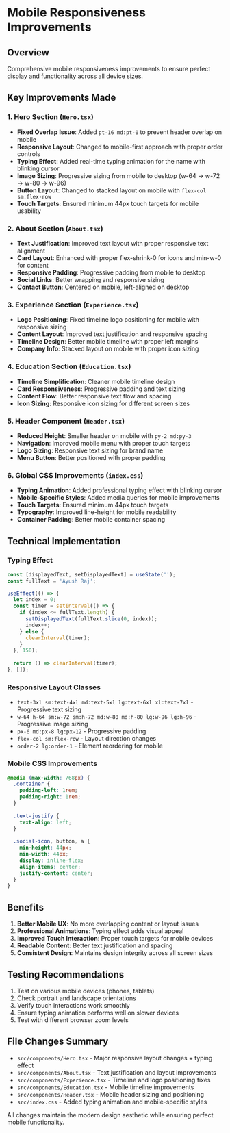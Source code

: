 # Mobile Responsiveness Improvements

## Overview
Comprehensive mobile responsiveness improvements to ensure perfect display and functionality across all device sizes.

## Key Improvements Made

### 1. Hero Section (`Hero.tsx`)
- **Fixed Overlap Issue**: Added `pt-16 md:pt-0` to prevent header overlap on mobile
- **Responsive Layout**: Changed to mobile-first approach with proper order controls
- **Typing Effect**: Added real-time typing animation for the name with blinking cursor
- **Image Sizing**: Progressive sizing from mobile to desktop (w-64 → w-72 → w-80 → w-96)
- **Button Layout**: Changed to stacked layout on mobile with `flex-col sm:flex-row`
- **Touch Targets**: Ensured minimum 44px touch targets for mobile usability

### 2. About Section (`About.tsx`)
- **Text Justification**: Improved text layout with proper responsive text alignment
- **Card Layout**: Enhanced with proper flex-shrink-0 for icons and min-w-0 for content
- **Responsive Padding**: Progressive padding from mobile to desktop
- **Social Links**: Better wrapping and responsive sizing
- **Contact Button**: Centered on mobile, left-aligned on desktop

### 3. Experience Section (`Experience.tsx`)
- **Logo Positioning**: Fixed timeline logo positioning for mobile with responsive sizing
- **Content Layout**: Improved text justification and responsive spacing
- **Timeline Design**: Better mobile timeline with proper left margins
- **Company Info**: Stacked layout on mobile with proper icon sizing

### 4. Education Section (`Education.tsx`)
- **Timeline Simplification**: Cleaner mobile timeline design
- **Card Responsiveness**: Progressive padding and text sizing
- **Content Flow**: Better responsive text flow and spacing
- **Icon Sizing**: Responsive icon sizing for different screen sizes

### 5. Header Component (`Header.tsx`)
- **Reduced Height**: Smaller header on mobile with `py-2 md:py-3`
- **Navigation**: Improved mobile menu with proper touch targets
- **Logo Sizing**: Responsive text sizing for brand name
- **Menu Button**: Better positioned with proper padding

### 6. Global CSS Improvements (`index.css`)
- **Typing Animation**: Added professional typing effect with blinking cursor
- **Mobile-Specific Styles**: Added media queries for mobile improvements
- **Touch Targets**: Ensured minimum 44px touch targets
- **Typography**: Improved line-height for mobile readability
- **Container Padding**: Better mobile container spacing

## Technical Implementation

### Typing Effect
```typescript
const [displayedText, setDisplayedText] = useState('');
const fullText = 'Ayush Raj';

useEffect(() => {
  let index = 0;
  const timer = setInterval(() => {
    if (index <= fullText.length) {
      setDisplayedText(fullText.slice(0, index));
      index++;
    } else {
      clearInterval(timer);
    }
  }, 150);
  
  return () => clearInterval(timer);
}, []);
```

### Responsive Layout Classes
- `text-3xl sm:text-4xl md:text-5xl lg:text-6xl xl:text-7xl` - Progressive text sizing
- `w-64 h-64 sm:w-72 sm:h-72 md:w-80 md:h-80 lg:w-96 lg:h-96` - Progressive image sizing
- `px-6 md:px-8 lg:px-12` - Progressive padding
- `flex-col sm:flex-row` - Layout direction changes
- `order-2 lg:order-1` - Element reordering for mobile

### Mobile CSS Improvements
```css
@media (max-width: 768px) {
  .container {
    padding-left: 1rem;
    padding-right: 1rem;
  }
  
  .text-justify {
    text-align: left;
  }
  
  .social-icon, button, a {
    min-height: 44px;
    min-width: 44px;
    display: inline-flex;
    align-items: center;
    justify-content: center;
  }
}
```

## Benefits

1. **Better Mobile UX**: No more overlapping content or layout issues
2. **Professional Animations**: Typing effect adds visual appeal
3. **Improved Touch Interaction**: Proper touch targets for mobile devices
4. **Readable Content**: Better text justification and spacing
5. **Consistent Design**: Maintains design integrity across all screen sizes

## Testing Recommendations

1. Test on various mobile devices (phones, tablets)
2. Check portrait and landscape orientations
3. Verify touch interactions work smoothly
4. Ensure typing animation performs well on slower devices
5. Test with different browser zoom levels

## File Changes Summary

- `src/components/Hero.tsx` - Major responsive layout changes + typing effect
- `src/components/About.tsx` - Text justification and layout improvements
- `src/components/Experience.tsx` - Timeline and logo positioning fixes
- `src/components/Education.tsx` - Mobile timeline improvements
- `src/components/Header.tsx` - Mobile header sizing and positioning
- `src/index.css` - Added typing animation and mobile-specific styles

All changes maintain the modern design aesthetic while ensuring perfect mobile functionality.
